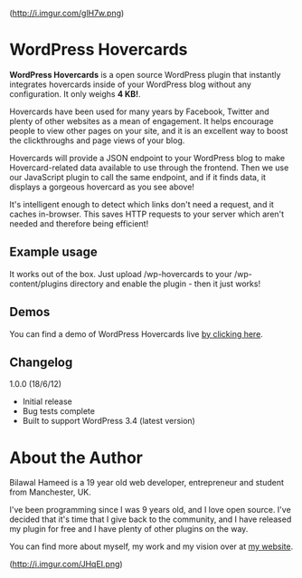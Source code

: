 (http://i.imgur.com/glH7w.png)

WordPress Hovercards
====================

**WordPress Hovercards** is a open source WordPress plugin that instantly integrates hovercards inside of your WordPress blog without any configuration. It only weighs **4 KB!**.

Hovercards have been used for many years by Facebook, Twitter and plenty of other websites as a mean of engagement. It helps encourage people to view other pages on your site, and it is an excellent way to boost the clickthroughs and page views of your blog.

Hovercards will provide a JSON endpoint to your WordPress blog to make Hovercard-related data available to use through the frontend. Then we use our JavaScript plugin to call the same endpoint, and if it finds data, it displays a gorgeous hovercard as you see above!

It's intelligent enough to detect which links don't need a request, and it caches in-browser. This saves HTTP requests to your server which aren't needed and therefore being efficient!

Example usage
---------------------
It works out of the box. Just upload /wp-hovercards to your /wp-content/plugins directory and enable the plugin - then it just works!

Demos
---------------------
You can find a demo of WordPress Hovercards live [by clicking here](http://www.bilawal.co.uk/code/hovercards/html/demo.html).

Changelog
---------------------
1.0.0 (18/6/12)
- Initial release
- Bug tests complete
- Built to support WordPress 3.4 (latest version)

About the Author
====================
Bilawal Hameed is a 19 year old web developer, entrepreneur and student from Manchester, UK.

I've been programming since I was 9 years old, and I love open source. I've decided that it's time that I give back to the community, and I have released my plugin for free and I have plenty of other plugins on the way.

You can find more about myself, my work and my vision over at [my website](http://www.bilawal.co.uk/).

(http://i.imgur.com/JHqEI.png)